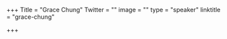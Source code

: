 +++
Title = "Grace Chung"
Twitter = ""
image = ""
type = "speaker"
linktitle = "grace-chung"

+++


